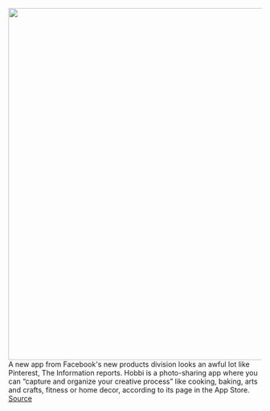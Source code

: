 <img src='https://cdn.vox-cdn.com/thumbor/uipVF77tOP0f-3cRi7bb82po12E=/0x0:2040x1360/1200x800/filters:focal(857x517:1183x843)/cdn.vox-cdn.com/uploads/chorus_image/image/66310811/acastro_180522_facebook_0002.0.jpg' width='700px' /><br/>
A new app from Facebook's new products division looks an awful lot like Pinterest, The Information reports. Hobbi is a photo-sharing app where you can “capture and organize your creative process” like cooking, baking, arts and crafts, fitness or home decor, according to its page in the App Store.
<a href='https://www.theverge.com/2020/2/13/21136898/facebook-pinterest-photo-sharing-app'> Source <a/>